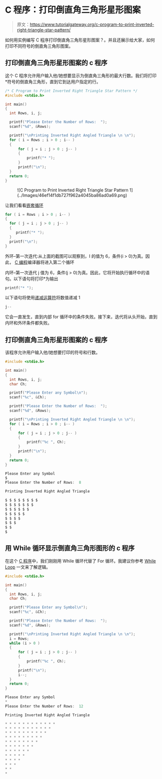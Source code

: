 # C 程序：打印倒直角三角形星形图案

> 原文：<https://www.tutorialgateway.org/c-program-to-print-inverted-right-triangle-star-pattern/>

如何用实例编写 C 程序打印倒直角三角形星形图案？。并且还展示给大家，如何打印不同符号的倒直角三角形图案。

## 打印倒直角三角形星形图案的 c 程序

这个 C 程序允许用户输入他/她想要显示为倒直角三角形的最大行数。我们将打印*符号的倒直角三角形，直到它到达用户指定的行。

```c
/* C Program to Print Inverted Right Triangle Star Pattern */
#include <stdio.h>

int main() 
{
  int Rows, i, j;

  printf("Please Enter the Number of Rows:  ");
  scanf("%d", &Rows);

  printf("\nPrinting Inverted Right Angled Triangle \n \n");
  for ( i = Rows ; i > 0 ; i-- ) 
  {
      for ( j = i ; j > 0 ; j-- ) 
      {
          printf("* ");
      }
      printf("\n");
  }
  return 0;
}
```

<figure class="wp-block-image">![C Program to Print Inverted Right Triangle Star Pattern 1](../Images/46ef14f1db727f962a4045ba86ad0a69.png)</figure>

让我们看看[嵌套循环](https://www.tutorialgateway.org/for-loop-in-c-programming/)

```c
for ( i = Rows ; i > 0 ; i-- ) 
{
  for ( j = i ; j > 0 ; j-- ) 
  {
     printf("* ");
  }
  printf("\n");
}
```

外环–第一次迭代:从上面的截图可以观察到，I 的值为 6，条件(i > 0)为真。因此， [C 编程](https://www.tutorialgateway.org/c-programming/)编译器将进入第二个循环

内环–第一次迭代
j 值为 6，条件(j > 0)为真。因此，它将开始执行循环中的语句。以下语句将打印*为输出

```c
printf("* ");
```

以下语句将使用[递减运算符](https://www.tutorialgateway.org/increment-and-decrement-operators-in-c/)将数值递减 1

```c
j--
```

它会一直发生，直到内部 for 循环中的条件失败。接下来，迭代将从头开始，直到内环和外环条件都失败。

## 打印倒直角三角形星形图案的 c 程序

该程序允许用户输入他/她想要打印的符号和行数。

```c
#include <stdio.h>

int main() 
{
  int Rows, i, j;
  char Ch;

  printf("Please Enter any Symbol\n");
  scanf("%c", &Ch);

  printf("Please Enter the Number of Rows:  ");
  scanf("%d", &Rows);

  printf("\nPrinting Inverted Right Angled Triangle \n \n");
  for ( i = Rows ; i > 0 ; i-- ) 
  {
      for ( j = i ; j > 0 ; j-- ) 
      {
          printf("%c ", Ch);
      }
      printf("\n");
  }
  return 0;
}
```

```c
Please Enter any Symbol
$
Please Enter the Number of Rows:  8

Printing Inverted Right Angled Triangle 

$ $ $ $ $ $ $ $ 
$ $ $ $ $ $ $ 
$ $ $ $ $ $ 
$ $ $ $ $ 
$ $ $ $ 
$ $ $ 
$ $ 
$ 
```

## 用 While 循环显示倒直角三角形图形的 c 程序

在这个 [C 程序](https://www.tutorialgateway.org/c-programming-examples/)中，我们刚刚用 While 循环代替了 For 循环。我建议你参考 [While Loop](https://www.tutorialgateway.org/while-loop-in-c/) 一文来了解逻辑。

```c
#include <stdio.h>

int main() 
{
  int Rows, i, j;
  char Ch;

  printf("Please Enter any Symbol\n");
  scanf("%c", &Ch);

  printf("Please Enter the Number of Rows:  ");
  scanf("%d", &Rows);

  printf("\nPrinting Inverted Right Angled Triangle \n \n");
  i = Rows;
  while (i > 0 ) 
  {
      for ( j = i ; j > 0 ; j-- ) 
      {
          printf("%c ", Ch);
      }
      printf("\n");
      i--;
  }
  return 0;
}
```

```c
Please Enter any Symbol
*
Please Enter the Number of Rows:  12

Printing Inverted Right Angled Triangle 

* * * * * * * * * * * * 
* * * * * * * * * * * 
* * * * * * * * * * 
* * * * * * * * * 
* * * * * * * * 
* * * * * * * 
* * * * * * 
* * * * * 
* * * * 
* * * 
* * 
* 
```